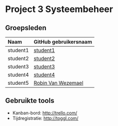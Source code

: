 # Project 3 Systeembeheer

## Groepsleden

| Naam     | GitHub gebruikersnaam                   |
| :---     | :---                                    |
| student1 | [student1](https://github.com/student1) |
| student2 | [student2](https://github.com/student2) |
| student3 | [student3](https://github.com/student3) |
| student4 | [student4](https://github.com/student4) |
| student5 | [Robin Van Wezemael](https://github.com/confusor) |

## Gebruikte tools

* Kanban-bord: http://trello.com/
* Tijdregistratie: http://toggl.com/
